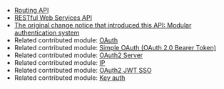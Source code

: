 * [Routing API](/developing/api/8/routing)
* [RESTful Web Services API](/developing/api/8/rest)
* [The original change notice that introduced this API: Modular authentication system](/node/2031999)
* Related contributed module: [OAuth](/project/oauth)
* Related contributed module: [Simple OAuth (OAuth 2.0 Bearer Token)](/project/simple%5Foauth)
* Related contributed module: [OAuth2 Server](/project/oauth2%5Fserver)
* Related contributed module: [IP](/project/ip%5Fconsumer%5Fauth)
* Related contributed module: [OAuth2 JWT SSO](https://www.drupal.org/project/oauth2%5Fjwt%5Fsso)
* Related contributed module: [Key auth](https://www.drupal.org/project/key%5Fauth)